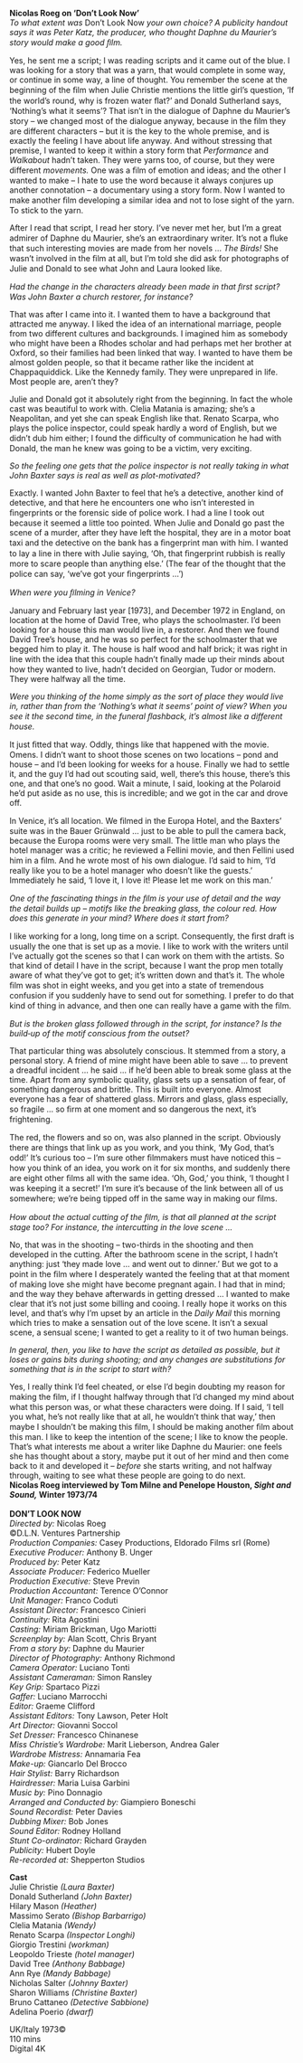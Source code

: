 

**Nicolas Roeg on ‘Don’t Look Now’**  
_To what extent was_ Don’t Look Now _your own choice? A publicity handout says it was Peter Katz, the producer, who thought Daphne du Maurier’s story would make a good ﬁlm._

Yes, he sent me a script; I was reading scripts and it came out of the blue. I was looking for a story that was a yarn, that would complete in some way, or continue in some way, a line of thought. You remember the scene at the beginning of the ﬁlm when Julie Christie mentions the little girl’s question, ‘If the world’s round, why is frozen water ﬂat?’ and Donald Sutherland says, ‘Nothing’s what it seems’? That isn’t in the dialogue of Daphne du Maurier’s story – we changed most of the dialogue anyway, because in the ﬁlm they are different characters – but it is the key to the whole premise, and is exactly the feeling I have about life anyway. And without stressing that premise, I wanted to keep it within a story form that _Performance_ and _Walkabout_ hadn’t taken. They were yarns too, of course, but they were different _movements._ One was a ﬁlm of emotion and ideas; and the other I wanted to make – I hate to use the word because it always conjures up another connotation – a documentary using a story form. Now I wanted to make another ﬁlm developing a similar idea and not to lose sight of the yarn. To stick to the yarn.

After I read that script, I read her story. I’ve never met her, but I’m a great admirer of Daphne du Maurier, she’s an extraordinary writer. It’s not a ﬂuke that such interesting movies are made from her novels … _The Birds!_ She wasn’t involved in the ﬁlm at all, but I’m told she did ask for photographs of Julie and Donald to see what John and Laura looked like.

_Had the change in the characters already been made in that ﬁrst script? Was John Baxter a church restorer, for instance?_

That was after I came into it. I wanted them to have a background that attracted me anyway. I liked the idea of an international marriage, people from two different cultures and backgrounds. I imagined him as somebody who might have been a Rhodes scholar and had perhaps met her brother at Oxford, so their families had been linked that way. I wanted to have them be almost golden people, so that it became rather like the incident at Chappaquiddick. Like the Kennedy family. They were unprepared in life. Most people are, aren’t they?

Julie and Donald got it absolutely right from the beginning. In fact the whole cast was beautiful to work with. Clelia Matania is amazing; she’s a Neapolitan, and yet she can speak English like that. Renato Scarpa, who plays the police inspector, could speak hardly a word of English, but we didn’t dub him either; I found the difﬁculty of communication he had with Donald, the man he knew was going to be a victim, very exciting.

_So the feeling one gets that the police inspector is not really taking in what John Baxter says is real as well as plot-motivated?_

Exactly. I wanted John Baxter to feel that he’s a detective, another kind of detective, and that here he encounters one who isn’t interested in ﬁngerprints or the forensic side of police work. I had a line I took out because it seemed a little too pointed. When Julie and Donald go past the scene of a murder, after they have left the hospital, they are in a motor boat taxi and the detective on the bank has a ﬁngerprint man with him. I wanted to lay a line in there with Julie saying, ‘Oh, that ﬁngerprint rubbish is really more to scare people than anything else.’ (The fear of the thought that the police can say, ‘we’ve got your ﬁngerprints …’)

_When were you ﬁlming in Venice?_

January and February last year [1973], and December 1972 in England, on location at the home of David Tree, who plays the schoolmaster. I’d been looking for a house this man would live in, a restorer. And then we found David Tree’s house, and he was so perfect for the schoolmaster that we begged him to play it. The house is half wood and half brick; it was right in line with the idea that this couple hadn’t ﬁnally made up their minds about how they wanted to live, hadn’t decided on Georgian, Tudor or modern. They were halfway all the time.

_Were you thinking of the home simply as the sort of place they would live in, rather than from the ‘Nothing’s what it seems’ point of view? When you see it the second time, in the funeral ﬂashback, it’s almost like a different house._

It just ﬁtted that way. Oddly, things like that happened with the movie. Omens. I didn’t want to shoot those scenes on two locations – pond and house – and I’d been looking for weeks for a house. Finally we had to settle it, and the guy I’d had out scouting said, well, there’s this house, there’s this one, and that one’s no good. Wait a minute, I said, looking at the Polaroid he’d put aside as no use, this is incredible; and we got in the car and drove off.

In Venice, it’s all location. We ﬁlmed in the Europa Hotel, and the Baxters’ suite was in the Bauer Grünwald … just to be able to pull the camera back, because the Europa rooms were very small. The little man who plays the hotel manager was a critic; he reviewed a Fellini movie, and then Fellini used him in a ﬁlm. And he wrote most of his own dialogue. I’d said to him, ‘I’d really like you to be a hotel manager who doesn’t like the guests.’ Immediately he said, ‘I love it, I love it! Please let me work on this man.’

_One of the fascinating things in the ﬁlm is your use of detail and the way the detail builds up – motifs like the breaking glass, the colour red. How does this generate in your mind? Where does it start from?_

I like working for a long, long time on a script. Consequently, the ﬁrst draft is usually the one that is set up as a movie. I like to work with the writers until I’ve actually got the scenes so that I can work on them with the artists. So that kind of detail I have in the script, because I want the prop men totally aware of what they’ve got to get; it’s written down and that’s it. The whole ﬁlm was shot in eight weeks, and you get into a state of tremendous confusion if you suddenly have to send out for something. I prefer to do that kind of thing in advance, and then one can really have a game with the ﬁlm.

_But is the broken glass followed through in the script, for instance? Is the build‑up of the motif conscious from the outset?_

That particular thing was absolutely conscious. It stemmed from a story, a personal story. A friend of mine might have been able to save … to prevent a dreadful incident … he said … if he’d been able to break some glass at the time. Apart from any symbolic quality, glass sets up a sensation of fear, of something dangerous and brittle. This is built into everyone. Almost everyone has a fear of shattered glass. Mirrors and glass, glass especially, so fragile … so ﬁrm at one moment and so dangerous the next, it’s frightening.

The red, the ﬂowers and so on, was also planned in the script. Obviously there are things that link up as you work, and you think, ‘My God, that’s odd!’ It’s curious too – I’m sure other ﬁlmmakers must have noticed this – how you think of an idea, you work on it for six months, and suddenly there are eight other ﬁlms all with the same idea. ‘Oh, God,’ you think, ‘I thought I was keeping it a secret!’ I’m sure it’s because of the link between all of us somewhere; we’re being tipped off in the same way in making our ﬁlms.

_How about the actual cutting of the ﬁlm, is that all planned at the script stage too? For instance, the intercutting in the love scene …_

No, that was in the shooting – two-thirds in the shooting and then developed in the cutting. After the bathroom scene in the script, I hadn’t anything: just ‘they made love … and went out to dinner.’ But we got to a point in the ﬁlm where I desperately wanted the feeling that at that moment of making love she might have become pregnant again. I had that in mind; and the way they behave afterwards in getting dressed … I wanted to make clear that it’s not just some billing and cooing. I really hope it works on this level, and that’s why I’m upset by an article in the _Daily Mail_ this morning which tries to make a sensation out of the love scene. It isn’t a sexual scene, a sensual scene; I wanted to get a reality to it of two human beings.

_In general, then, you like to have the script as detailed as possible, but it loses or gains bits during shooting; and any changes are substitutions for something that is in the script to start with?_

Yes, I really think I’d feel cheated, or else I’d begin doubting my reason for making the ﬁlm, if I thought halfway through that I’d changed my mind about what this person was, or what these characters were doing. If I said, ‘I tell you what, he’s not really like that at all, he wouldn’t think that way,’ then maybe I shouldn’t be making this ﬁlm, I should be making another ﬁlm about this man. I like to keep the intention of the scene; I like to know the people. That’s what interests me about a writer like Daphne du Maurier: one feels she has thought about a story, maybe put it out of her mind and then come back to it and developed it – _before_ she starts writing, and not halfway through, waiting to see what these people are going to do next.  
**Nicolas Roeg interviewed by Tom Milne and Penelope Houston, _Sight and Sound,_ Winter 1973/74**  
<br>
**DON’T LOOK NOW**  
_Directed by:_ Nicolas Roeg  
©D.L.N. Ventures Partnership  
_Production Companies:_ Casey Productions, Eldorado Films srl (Rome)  
_Executive Producer:_ Anthony B. Unger  
_Produced by:_ Peter Katz  
_Associate Producer:_ Federico Mueller  
_Production Executive:_ Steve Previn  
_Production Accountant:_ Terence O’Connor  
_Unit Manager:_ Franco Coduti  
_Assistant Director:_ Francesco Cinieri  
_Continuity:_ Rita Agostini  
_Casting:_ Miriam Brickman, Ugo Mariotti  
_Screenplay by:_ Alan Scott, Chris Bryant  
_From a story by:_ Daphne du Maurier  
_Director of Photography:_ Anthony Richmond  
_Camera Operator:_ Luciano Tonti  
_Assistant Cameraman:_ Simon Ransley  
_Key Grip:_ Spartaco Pizzi  
_Gaffer:_ Luciano Marrocchi  
_Editor:_ Graeme Clifford  
_Assistant Editors:_ Tony Lawson, Peter Holt  
_Art Director:_ Giovanni Soccol  
_Set Dresser:_ Francesco Chinanese  
_Miss Christie’s Wardrobe:_ Marit Lieberson, Andrea Galer  
_Wardrobe Mistress:_ Annamaria Fea  
_Make-up:_ Giancarlo Del Brocco  
_Hair Stylist:_ Barry Richardson  
_Hairdresser:_ Maria Luisa Garbini  
_Music by:_ Pino Donnagio  
_Arranged and Conducted by:_ Giampiero Boneschi  
_Sound Recordist:_ Peter Davies  
_Dubbing Mixer:_ Bob Jones  
_Sound Editor:_ Rodney Holland  
_Stunt Co-ordinator:_ Richard Grayden  
_Publicity:_ Hubert Doyle  
_Re-recorded at:_ Shepperton Studios  

**Cast**  
Julie Christie _(Laura Baxter)_  
Donald Sutherland _(John Baxter)_  
Hilary Mason _(Heather)_  
Massimo Serato _(Bishop Barbarrigo)_  
Clelia Matania _(Wendy)_  
Renato Scarpa _(Inspector Longhi)_  
Giorgio Trestini _(workman)_  
Leopoldo Trieste _(hotel manager)_  
David Tree _(Anthony Babbage)_  
Ann Rye _(Mandy Babbage)_  
Nicholas Salter _(Johnny Baxter)_  
Sharon Williams _(Christine Baxter)_  
Bruno Cattaneo _(Detective Sabbione)_  
Adelina Poerio _(dwarf)_  

UK/Italy 1973©  
110 mins  
Digital 4K  
<!--stackedit_data:
eyJoaXN0b3J5IjpbMTY3NTYxMzk0OF19
-->
